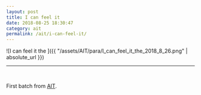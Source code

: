 ```yaml
---
layout: post
title: I can feel it
date: 2018-08-25 18:30:47
category: ait
permalink: /ait/i-can-feel-it/ 
---
```


![I can feel it the ]({{ "/assets/AIT/para/I_can_feel_it_the_2018_8_26.png" | absolute_url }})

---

&nbsp;
&nbsp;


First batch from [AIT](https://github.com/jchwenger/AIT).
